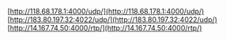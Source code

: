 [http://118.68.178.1:4000/udp/](http://118.68.178.1:4000/udp/)
[http://183.80.197.32:4022/udp/](http://183.80.197.32:4022/udp/)
[http://14.167.74.50:4000/rtp/](http://14.167.74.50:4000/rtp/)
